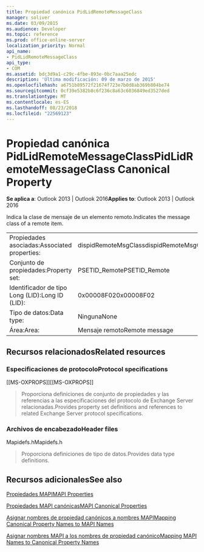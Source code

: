 ```yaml
---
title: Propiedad canónica PidLidRemoteMessageClass
manager: soliver
ms.date: 03/09/2015
ms.audience: Developer
ms.topic: reference
ms.prod: office-online-server
localization_priority: Normal
api_name:
- PidLidRemoteMessageClass
api_type:
- COM
ms.assetid: bdc3d9a1-c29c-4fbe-893e-0bc7aaa25edc
description: 'Última modificación: 09 de marzo de 2015'
ms.openlocfilehash: a6751b89572f21674f723e7b0d8ab369b804be74
ms.sourcegitcommit: 0cf39e5382b8c6f236c8a63c6036849ed3527ded
ms.translationtype: MT
ms.contentlocale: es-ES
ms.lasthandoff: 08/23/2018
ms.locfileid: "22569123"
---
```

# <a name="pidlidremotemessageclass-canonical-property"></a><span data-ttu-id="4fcb9-103">Propiedad canónica PidLidRemoteMessageClass</span><span class="sxs-lookup"><span data-stu-id="4fcb9-103">PidLidRemoteMessageClass Canonical Property</span></span>

  
  
<span data-ttu-id="4fcb9-104">**Se aplica a**: Outlook 2013 | Outlook 2016</span><span class="sxs-lookup"><span data-stu-id="4fcb9-104">**Applies to**: Outlook 2013 | Outlook 2016</span></span> 
  
<span data-ttu-id="4fcb9-105">Indica la clase de mensaje de un elemento remoto.</span><span class="sxs-lookup"><span data-stu-id="4fcb9-105">Indicates the message class of a remote item.</span></span>
  
|||
|:-----|:-----|
|<span data-ttu-id="4fcb9-106">Propiedades asociadas:</span><span class="sxs-lookup"><span data-stu-id="4fcb9-106">Associated properties:</span></span>  <br/> |<span data-ttu-id="4fcb9-107">dispidRemoteMsgClass</span><span class="sxs-lookup"><span data-stu-id="4fcb9-107">dispidRemoteMsgClass</span></span>  <br/> |
|<span data-ttu-id="4fcb9-108">Conjunto de propiedades:</span><span class="sxs-lookup"><span data-stu-id="4fcb9-108">Property set:</span></span>  <br/> |<span data-ttu-id="4fcb9-109">PSETID_Remote</span><span class="sxs-lookup"><span data-stu-id="4fcb9-109">PSETID_Remote</span></span>  <br/> |
|<span data-ttu-id="4fcb9-110">Identificador de tipo Long (LID):</span><span class="sxs-lookup"><span data-stu-id="4fcb9-110">Long ID (LID):</span></span>  <br/> |<span data-ttu-id="4fcb9-111">0x00008F02</span><span class="sxs-lookup"><span data-stu-id="4fcb9-111">0x00008F02</span></span>  <br/> |
|<span data-ttu-id="4fcb9-112">Tipo de datos:</span><span class="sxs-lookup"><span data-stu-id="4fcb9-112">Data type:</span></span>  <br/> |<span data-ttu-id="4fcb9-113">Ninguna</span><span class="sxs-lookup"><span data-stu-id="4fcb9-113">None</span></span>  <br/> |
|<span data-ttu-id="4fcb9-114">Área:</span><span class="sxs-lookup"><span data-stu-id="4fcb9-114">Area:</span></span>  <br/> |<span data-ttu-id="4fcb9-115">Mensaje remoto</span><span class="sxs-lookup"><span data-stu-id="4fcb9-115">Remote message</span></span>  <br/> |
   
## <a name="related-resources"></a><span data-ttu-id="4fcb9-116">Recursos relacionados</span><span class="sxs-lookup"><span data-stu-id="4fcb9-116">Related resources</span></span>

### <a name="protocol-specifications"></a><span data-ttu-id="4fcb9-117">Especificaciones de protocolo</span><span class="sxs-lookup"><span data-stu-id="4fcb9-117">Protocol specifications</span></span>

<span data-ttu-id="4fcb9-118">[[MS-OXPROPS]]</span><span class="sxs-lookup"><span data-stu-id="4fcb9-118">[[MS-OXPROPS]]</span></span> 
  
> <span data-ttu-id="4fcb9-119">Proporciona definiciones de conjunto de propiedades y las referencias a las especificaciones del protocolo de Exchange Server relacionadas.</span><span class="sxs-lookup"><span data-stu-id="4fcb9-119">Provides property set definitions and references to related Exchange Server protocol specifications.</span></span>
    
### <a name="header-files"></a><span data-ttu-id="4fcb9-120">Archivos de encabezado</span><span class="sxs-lookup"><span data-stu-id="4fcb9-120">Header files</span></span>

<span data-ttu-id="4fcb9-121">Mapidefs.h</span><span class="sxs-lookup"><span data-stu-id="4fcb9-121">Mapidefs.h</span></span>
  
> <span data-ttu-id="4fcb9-122">Proporciona definiciones de tipo de datos.</span><span class="sxs-lookup"><span data-stu-id="4fcb9-122">Provides data type definitions.</span></span>
    
## <a name="see-also"></a><span data-ttu-id="4fcb9-123">Recursos adicionales</span><span class="sxs-lookup"><span data-stu-id="4fcb9-123">See also</span></span>



[<span data-ttu-id="4fcb9-124">Propiedades MAPI</span><span class="sxs-lookup"><span data-stu-id="4fcb9-124">MAPI Properties</span></span>](mapi-properties.md)
  
[<span data-ttu-id="4fcb9-125">Propiedades MAPI canónicas</span><span class="sxs-lookup"><span data-stu-id="4fcb9-125">MAPI Canonical Properties</span></span>](mapi-canonical-properties.md)
  
[<span data-ttu-id="4fcb9-126">Asignar nombres de propiedad canónicos a nombres MAPI</span><span class="sxs-lookup"><span data-stu-id="4fcb9-126">Mapping Canonical Property Names to MAPI Names</span></span>](mapping-canonical-property-names-to-mapi-names.md)
  
[<span data-ttu-id="4fcb9-127">Asignar nombres MAPI a los nombres de propiedad canónico</span><span class="sxs-lookup"><span data-stu-id="4fcb9-127">Mapping MAPI Names to Canonical Property Names</span></span>](mapping-mapi-names-to-canonical-property-names.md)

